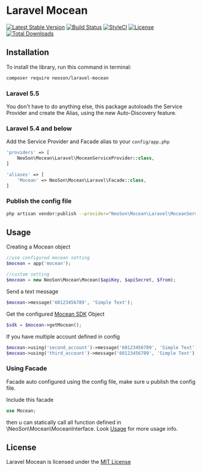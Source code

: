 Laravel Mocean
===============
[![Latest Stable Version](https://poser.pugx.org/neoson/laravel-mocean/v/stable)](https://packagist.org/packages/neoson/laravel-mocean)
[![Build Status](https://travis-ci.com/lkloon123/laravel-mocean.svg?branch=master)](https://travis-ci.com/lkloon123/laravel-mocean)
[![StyleCI](https://github.styleci.io/repos/156104998/shield?branch=master)](https://github.styleci.io/repos/156104998)
[![License](https://poser.pugx.org/neoson/laravel-mocean/license)](https://packagist.org/packages/neoson/laravel-mocean)
[![Total Downloads](https://poser.pugx.org/neoson/laravel-mocean/downloads)](https://packagist.org/packages/neoson/laravel-mocean)

## Installation

To install the library, run this command in terminal:
```bash
composer require neoson/laravel-mocean
```

### Laravel 5.5

You don't have to do anything else, this package autoloads the Service Provider and create the Alias, using the new Auto-Discovery feature.

### Laravel 5.4 and below

Add the Service Provider and Facade alias to your `config/app.php`

```php
'providers' => [
    NeoSon\Mocean\Laravel\MoceanServiceProvider::class,
]

'aliases' => [
    'Mocean' => NeoSon\Mocean\Laravel\Facade::class,
]
```

### Publish the config file

```bash
php artisan vendor:publish --provider="NeoSon\Mocean\Laravel\MoceanServiceProvider"
```

## Usage

Creating a Mocean object
```php
//use configured mocean setting
$mocean = app('mocean');

//custom setting
$mocean = new NeoSon\Mocean\Mocean($apiKey, $apiSecret, $from);
```

Send a text message
```php
$mocean->message('60123456789', 'Simple Text');
```

Get the configured [Mocean SDK](https://github.com/MoceanAPI/mocean-sdk-php) Object
```php
$sdk = $mocean->getMocean();
```

If you have multiple account defined in config
```php
$mocean->using('second_account')->message('60123456789', 'Simple Text');
$mocean->using('third_account')->message('60123456789', 'Simple Text');
```

### Using Facade

Facade auto configured using the config file, make sure u publish the config file.

Include this facade
```php
use Mocean;
```

then u can statically call all function defined in \NeoSon\Mocean\MoceanInterface.
Look [Usage](#usage) for more usage info.

## License

Laravel Mocean is licensed under the [MIT License](LICENSE)
